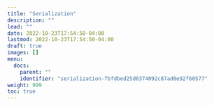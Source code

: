 ```yaml
---
title: "Serialization"
description: ""
lead: ""
date: 2022-10-23T17:54:50-04:00
lastmod: 2022-10-23T17:54:50-04:00
draft: true
images: []
menu:
  docs:
    parent: ""
    identifier: "serialization-fbfdbed25d0374092c87ad0e92f60577"
weight: 999
toc: true
---
```

